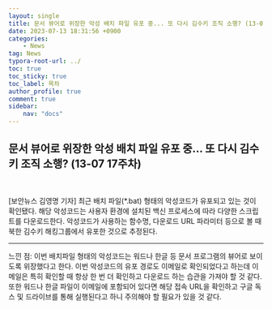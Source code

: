 ```yaml
---
layout: single
title: 문서 뷰어로 위장한 악성 배치 파일 유포 중... 또 다시 김수키 조직 소행? (13-07 17주차)
date: 2023-07-13 18:31:56 +0900
categories: 
    - News
tag: News
typora-root-url: ../
toc: true
toc_sticky: true
toc_label: 목차
author_profile: true
comment: true
sidebar:
    nav: "docs"
---
```

  

## 문서 뷰어로 위장한 악성 배치 파일 유포 중... 또 다시 김수키 조직 소행? (13-07 17주차)

<br>

[보안뉴스 김영명 기자] 최근 배치 파일(*.bat) 형태의 악성코드가 유포되고 있는 것이 확인됐다. 해당 악성코드는 사용자 환경에 설치된 백신 프로세스에 따라 다양한 스크립트를 다운로드한다. 악성코드가 사용하는 함수명, 다운로드 URL 파라미터 등으로 볼 때 북한 김수키 해킹그룹에서 유포한 것으로 추정된다.


* * *

느낀 점: 이번 배치파일 형태의 악성코드는 워드나 한글 등 문서 프로그램의 뷰어로 보이도록 위장했다고 한다. 이번 악성코드의 유포 경로도 이메일로 확인되었다고 하는데 이메일은 특히 확인할 때 항상 한 번 더 확인하고 다운로드 하는 습관을 가져야 할 것 같다. 또한 워드나 한글 파일이 이메일에 포함되어 있다면 해당 접속 URL을 확인하고 구글 독스 및 드라이브를 통해 실행된다고 하니 주의해야 할 필요가 있을 것 같다.